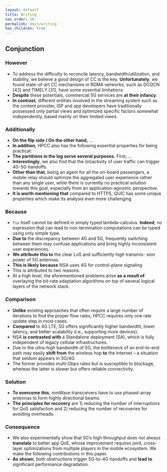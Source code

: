 ```yaml
---
layout: default
title: Writing
nav_order: 10
permalink: docs/writing
has_children: true
---
```


## Conjunction

### However

- To address the difficulty to reconcile latency, bandwidth/utilization, and stability, we believe a good design of CC is the key. **Unfortunately**, we found state-of-art CC mechanisms in RDMA networks, such as DCQCN [43] and TIMELY [31], have some essential limitations:
- **Despite** these potentials, commercial 5G services are **at their infancy**. 
- **In contrast**, different entities involved in the streaming system such as the content provider, ISP and app developers have traditionally possessed only partial views and optimized specific factors somewhat independently, based mainly on their limited views. 

### Additionally

- **On the flip side / On the other hand,** ...
- **In addition,** HPCC also has the following essential properties for being practical: 
- **The partitions in the log serve several purposes.** First, ...
- **Interestingly**, we also find that the (in)activity of user traffic can trigger 4G-5G handoffs. 
- **Other than that**, being an agent for all the on-board passengers, a mobile relay should optimize the aggregated user experience rather than any single user, while there is currently no practical solution towards this goal, especially from an application-agnostic perspective.
- **It is worth mentioning that** compared to HTTPS, QUIC has some unique properties which make its analysis even more challenging

### Because

- `fix` itself cannot be defined in simply typed lambda-calculus. **Indeed**, no expression that can lead to non-termination computations can be typed using only simple type.
- **Due to** the discrepancy between 4G and 5G, frequently switching between them may confuse applications and bring highly inconsistent user experiences.
- **We attribute this to** the clear LoS and sufficiently high transmis- sion power of 5G antennas.
- **This is likely because** NSA uses 4G for control-plane signaling
- This is attributed to two reasons.
- At a high level, the aforementioned problems arise **as a result of** overlaying the bit-rate adaptation algorithms on top of several logical layers of the network stack. 

### Comparison

- **Unlike** existing approaches that often require a large number of iterations to find the proper flow rates, HPCC requires only one rate update step in most cases.
- **Compared** to 4G LTE, 5G offers significantly higher bandwidth, lower latency, and better scalability (i.e., supporting more devices).
- NSA **is contrasted with** a Standalone deployment (SA), which is fully independent of legacy cellular infrastructures.
- Due to the ultra-high bandwidth of 5G, the bottleneck of an end-to-end path may easily **shift from** the wireless hop **to** the Internet – a situation that seldom appears in 3G/4G. 
- The former provides multi-Gbps rates but is susceptible to blockage, whereas the latter is slower but offers reliable connectivity. 

### Solution

- **To overcome this**, mmWave transceivers have to use phased-array antennas to form highly directional beams.
- **The principles for recovery** are 1) reducing the number of interruptions for QoS satisfaction and 2) reducing the number of recoveries for avoiding overheads.

### Consequence

- We also experimentally show that 5G’s high throughput does not always **translate** to better app QoE, whose improvement requires joint, cross-layer optimizations from multiple players in the mobile ecosystem. We make the following contributions in this paper.
- **As shown**, both obstructions trigger 5G-to-4G handoffs and **lead to** significant performance degradation.



